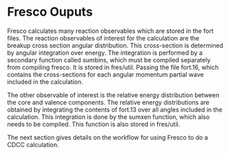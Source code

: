# Fresco Ouputs 

Fresco calculates many reaction observables which are stored in the fort files. The reaction observables of interest for the calculation are the 
breakup cross section angular distribution. This cross-section is determined by angular integration over energy. The integration is performed by a 
secondary function called sumbins, which must be compiled separately from compiling fresco. It is stored in fres/util. Passing the file fort.16, which 
contains the cross-sections for each angular momentum partial wave included in the calculation. 

The other observable of interest is the relative energy distribution between the core and valence components. The relative energy distributions are 
obtained by integrating the contents of fort.13 over all angles included in the calculation. This integration is done by the sumxen function, which 
also needs to be compiled. This function is also stored in fres/util.

The next section gives details on the workflow for using Fresco to do a CDCC calculation.
